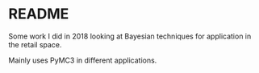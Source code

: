 # README

Some work I did in 2018 looking at Bayesian techniques for application in the retail space.

Mainly uses PyMC3 in different applications.